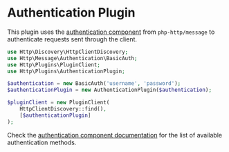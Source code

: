 # Authentication Plugin

This plugin uses the [authentication component](http://docs.httplug.io/en/latest/components/authentication/)
from `php-http/message` to authenticate requests sent through the client.


``` php
use Http\Discovery\HttpClientDiscovery;
use Http\Message\Authentication\BasicAuth;
use Http\Plugins\PluginClient;
use Http\Plugins\AuthenticationPlugin;

$authentication = new BasicAuth('username', 'password');
$authenticationPlugin = new AuthenticationPlugin($authentication);

$pluginClient = new PluginClient(
    HttpClientDiscovery::find(),
    [$authenticationPlugin]
);
```

Check the [authentication component documentation](../components/message.md#authentication)
for the list of available authentication methods.
